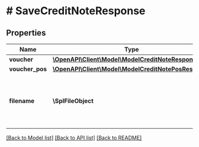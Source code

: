 # # SaveCreditNoteResponse

## Properties

Name | Type | Description | Notes
------------ | ------------- | ------------- | -------------
**voucher** | [**\OpenAPI\Client\Model\ModelCreditNoteResponse**](ModelCreditNoteResponse.md) |  | [optional]
**voucher_pos** | [**\OpenAPI\Client\Model\ModelCreditNotePosResponse**](ModelCreditNotePosResponse.md) |  | [optional]
**filename** | **\SplFileObject** | Filename of a previously upload file which should be attached. | [optional]

[[Back to Model list]](../../README.md#models) [[Back to API list]](../../README.md#endpoints) [[Back to README]](../../README.md)

